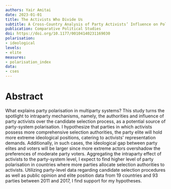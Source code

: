 ```yaml
---
authors: Yair Amitai
date: 2023-01-01
title: The Activists Who Divide Us
subtitle: A Cross-Country Analysis of Party Activists’ Influence on Polarisation and Representation
publication: Comparative Political Studies
doi: https://doi.org/10.1177/00104140231169030
polarisation: 
- ideological
levels: 
- elite
measures: 
- polarisation_index
data: 
- cses
---
```



# Abstract
What explains party polarisation in multiparty systems? This study turns the spotlight to intraparty mechanisms, namely, the authorities and influence of party activists over the candidate selection process, as a potential source of party-system polarisation. I hypothesize that parties in which activists possess more comprehensive selection authorities, the party elite will hold more extreme ideological positions, catering to activists' representation demands. Additionally, in such cases, the ideological gap between party elites and voters will be larger since more extreme actors overshadow the preferences of moderate party voters. Aggregating the intraparty effect of activists to the party-system level, I expect to find higher level of party polarisation in countries where more parties allocate selection authorities to activists. Utilizing party-level data regarding candidate selection procedures as well as public opinion and elite position data from 19 countries and 93 parties between 2011 and 2017, I find support for my hypotheses.